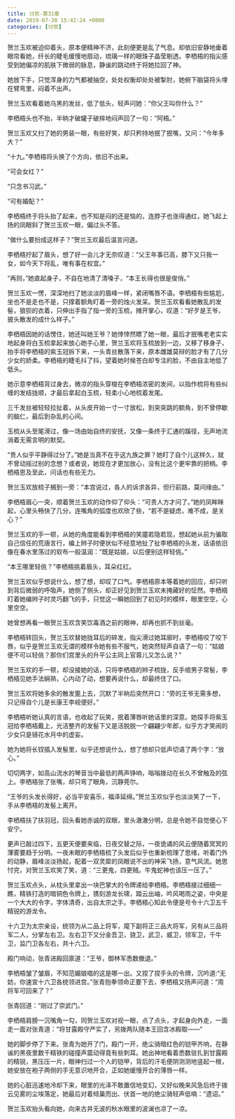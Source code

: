 ```yaml
---
title: 讨欢-第31章
date: 2019-07-30 15:42:24 +0800
categories: [讨欢]
---
```


贺兰玉欢被迫仰着头，原本便精神不济，此刻便更是乱了气息。却依旧安静地垂着眼帘看她，纤长的睫毛缓慢地扇动，琉璃一样的眼珠子晶莹剔透。李栖梧的指尖感受到她偏凉的肌肤下微弱的脉息，静谧的跳动终于将她拉回了神。

她放下手，只觉浑身的力气都被抽空，处处权衡却处处被掣肘，她俯下脑袋将头埋在臂弯里，闷着不出声。

贺兰玉欢看着她乌黑的发丝，低了低头，轻声问她：“你父王叫你什么？”

李栖梧头也不抬，半晌才破罐子破摔地闷声回了一句：“阿梧。”

贺兰玉欢又扫了她的男装一眼，有些好笑，却只矜持地抿了抿嘴，又问：“今年多大？”

“十九。”李栖梧将头换了个方向，依旧不出来。

“可会女红？”

“只念书习武。”

“可有婚配？”

李栖梧终于将头抬了起来，也不知是闷的还是恼的，连脖子也涨得通红，她飞起上扬的凤眼斜了贺兰玉欢一眼，偏过头不答。

“做什么要扮成这样子？”贺兰玉欢最后温言问道。

李栖梧拧起了眉头，想了好一会儿才无奈叹道：“父王年事已高，膝下又只我一女，如今天下将乱，唯有事在权宜。”

“再则，”她直起身子，不自在地清了清嗓子，“本王长得也很是俊俏。”

贺兰玉欢一愣，深深地扫了她淡淡的眉峰一样，紧闭嘴唇不语。李栖梧有些尴尬，坐也不是走也不是，只撑着额角盯着一旁的烛火发呆。贺兰玉欢看看她散乱的发髻，狼狈的衣着，只伸出手指了指一旁的玉梳，摊开掌心，叹道：“好歹是王爷，披头散发的成什么样子。”

李栖梧因她的话愣住，她还叫她王爷？她悻悻然瞟了她一眼，最后才抿嘴老老实实地起身将白玉梳拿起来放心她手心里，贺兰玉欢将玉梳放到一边，又移了移身子，抬手将李栖梧的紫玉冠拆下来，一头青丝散落下来，原本雌雄莫辩的脸才有了几分少女的娇柔。李栖梧的睫毛抖了抖，望着她时候苍白却专注的脸，不由自主地低了低头。

她示意李栖梧背过身去，微凉的指头穿梭在李栖梧浓密的发间，以指作梳将有些纠缠的发结拢顺，才最后拿起白玉梳，轻柔小心地梳着发尾。

三千发丝被轻轻拉扯着，从头皮开始一寸一寸放松，到突突跳的额角，到不曾停歇的脑仁，最后到杂乱的心间。

玉梳从头至尾滑过，像一场由始自终的安抚，又像一条终于汇通的蹊径，无声地流淌着无需言明的默契。

“贵人似乎平静得过分了。”她是当真不在乎这九族之罪？她盯了自个儿这样久，就不曾动摇过别的念想？或者说，她现在才更加放心，没有比这个更牢靠的把柄。李栖梧思及至此，问话也有些无力。

贺兰玉欢放梳子搁到一旁：“本宫说过，各人的诉求各异，但行前路，莫问缘由。”

李栖梧眉心一突，顺着贺兰玉欢的动作仰了仰头：“可贵人方才问了。”她的凤眸眯起，心里头畅快了几分，连嘴角的弧度也欢欣了些，“若不是疑虑，难不成，是关心？”

贺兰玉欢的手一顿，从她的角度能看到李栖梧的笑靥若隐若现，想起她从前为骗取自己信任的荒唐言行，编上辫子时便状似不经意地扯了扯李栖梧的头发，话语依旧像在春水里荡过的软布一般温润：“既是姑娘，以后便别这样轻佻。”

“本王哪里轻佻？”李栖梧挑着眉头，耳朵红红。

贺兰玉欢似乎想说什么，想了想，却叹了口气。李栖梧原本等着她的回应，却只听到背后微弱的呼吸声，她侧了侧头，却正好见到贺兰玉欢未掩藏好的怔然。李栖梧盯着她编辫子时灵巧翻飞的手，只觉这一瞬她回到了初见时的模样，眼里空空，心里空空。

她曾想再看一眼贺兰玉欢含笑饮毒酒之前的眼神，却再也抓不到丝毫。

李栖梧转回头，贺兰玉欢替她拢耳后的碎发，指尖滑过她耳廓时，李栖梧咬了咬下唇，似乎是贺兰玉欢无谓的模样令她有些不服气，她突然轻声自语了一句：“姑娘便不可以轻佻？那你们宫里头的升平公主同上官蓉儿又怎么说？”

贺兰玉欢的手一顿，却没接她的话，只将李栖梧的辫子梳拢，反手绾男子常髻，李栖梧见她手法娴熟，心内动了动，想要再说什么，却最终住了口。

贺兰玉欢将她多余的散发篦上去，沉默了半晌后突然开口：“旁的王爷无需多想，只记得自个儿是长康王李岘便好。”

李栖梧听她认真的言语，也收起了玩笑，抿着薄唇听她话里的深意。她探手将紫玉冠给李栖梧戴上，光洁整齐的发髻下又是活脱脱一个翩翩少年郎，似乎方才笑闹的少女只是镜花水月中的虚妄。

她为她将长钗插入发髻里，似乎还想说什么，想了想却只低声切语了两个字：“放心。”

切切两字，如高山流水的琴音当中最低的两声铮响，嗡嗡拨动在长久不曾触及的弦上。李栖梧张了张嘴，却只弯了眼角，沉静莞尔。

“王爷的头发长得好，必当平安喜乐，福泽延绵。”贺兰玉欢似乎也淡淡笑了一下，手从李栖梧的发髻上离开。

李栖梧扶了扶羽冠，回头看她赤诚的双眼，里头澈澈分明，总是令她不自觉便心下安宁。

更声已敲过四下，五更天便要来临，日夜交替之际，一夜诡谲的风云便随着冥冥的薄雾要趋于分明。一夜未眠的李栖梧梳了头发后似乎也重新梳理了思绪，听着门外的动静，眉峰淡淡扬起，配着一双灵犀的凤眼说不出的神采飞扬，意气风流。她思忖完，对贺兰玉欢笑了笑，道：“三更鬼，四更贼。牛鬼蛇神也该压一压了。”

贺兰玉欢点头，从枕头里拿出一块巴掌大的令牌递给李栖梧。李栖梧接过细细一瞧，精铁打造的暗铜色令牌上，镌刻游龙长啸，踏云出岫，吟风喝雨之姿，中央是一个大大的令字，字体清奇，出自太宗之手。李栖梧心知此令便是号令十六卫五千精锐的游龙令。

十六卫为太宗亲设，统领为从二品上将军，麾下副将正三品大将军，另有从三品将军二人，分掌左右卫。左右卫下又分金吾卫，骁卫，武卫，威卫，领军卫，千牛卫，监门卫各左右，共十六卫。

殿门响动，张青进殿回禀道：“王爷，御林军悉数撤退。”

李栖梧皱了皱眉，不知范媚娘唱的这是哪一出。又捏了捏手头的令牌，沉吟道:“无妨，你速宣十六卫各统领进宫。”张青抱拳领命正要下去，李栖梧又扬声问道：“周将军可回来了？”

张青回道：“刚过了崇武门。”

李栖梧肩膀一沉嘴角一勾，同贺兰玉欢对视一眼，点了点头，才起身向外走，一面走一面对张青道：“将甘露殿守严实了，另拨两队随本王回含冰殿取——”

她的脚步停了下来。张青为她开了门，殿门一开，绝尘骑暗红色的铠甲齐响，在静谧的黑夜里数千精铁的碰撞声震动得竟有些刺耳。她出神地看着悉数驻扎到甘露殿的精锐，黑压压一片，眼神扫过一个人的铠甲，背后的汗毛便阴测测地竖起一根，她安放在袍子两侧的手无意识地开合，正如她缓慢开合的薄唇一样。

她的心脏迅速地冷却下来，眼里的光泽不敢置信地变幻，又好似晚来风急后终于拨云见雾的尘埃落定，她最后对着倾巢而出、伏首一地的绝尘骑轻声低喃：“遗诏。”

贺兰玉欢抬头看向她，向来古井无波的秋水眼里的波澜也凉了一凉。

